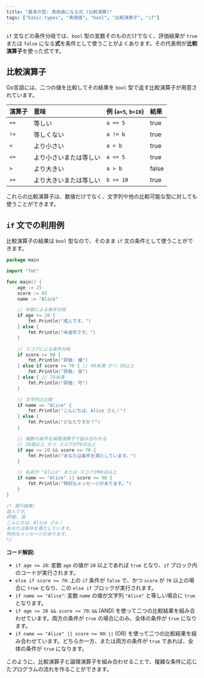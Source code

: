```yaml
---
title: "基本の型: 真偽値になる式 (比較演算)"
tags: ["basic-types", "真偽値", "bool", "比較演算子", "if"]
---
```


`if` 文などの条件分岐では、`bool` 型の変数そのものだけでなく、評価結果が `true` または `false` になる**式**を条件として使うことがよくあります。その代表例が**比較演算子**を使った式です。

## 比較演算子

Go言語には、二つの値を比較してその結果を `bool` 型で返す比較演算子が用意されています。

| 演算子 | 意味                     | 例 (`a=5`, `b=10`) | 結果  |
| :----- | :----------------------- | :----------------- | :---- |
| `==`   | 等しい                   | `a == 5`           | true  |
| `!=`   | 等しくない               | `a != b`           | true  |
| `<`    | より小さい               | `a < b`            | true  |
| `<=`   | より小さいまたは等しい   | `a <= 5`           | true  |
| `>`    | より大きい               | `a > b`            | false |
| `>=`   | より大きいまたは等しい   | `b >= 10`          | true  |

これらの比較演算子は、数値だけでなく、文字列や他の比較可能な型に対しても使うことができます。

## `if` 文での利用例

比較演算子の結果は `bool` 型なので、そのまま `if` 文の条件として使うことができます。

```go title="比較演算子と if 文"
package main

import "fmt"

func main() {
	age := 25
	score := 85
	name := "Alice"

	// 年齢による条件分岐
	if age >= 20 {
		fmt.Println("成人です。")
	} else {
		fmt.Println("未成年です。")
	}

	// スコアによる条件分岐
	if score >= 90 {
		fmt.Println("評価: 優")
	} else if score >= 70 { // 90未満 かつ 70以上
		fmt.Println("評価: 良")
	} else { // 70未満
		fmt.Println("評価: 可")
	}

	// 文字列の比較
	if name == "Alice" {
		fmt.Println("こんにちは、Alice さん！")
	} else {
		fmt.Println("どなたですか？")
	}

	// 複数の条件を論理演算子で組み合わせる
	// 20歳以上 かつ スコアが70点以上
	if age >= 20 && score >= 70 {
		fmt.Println("あなたは条件を満たしています。")
	}

	// 名前が "Alice" または スコアが90点以上
	if name == "Alice" || score >= 90 {
		fmt.Println("特別なメッセージがあります。")
	}
}

/* 実行結果:
成人です。
評価: 良
こんにちは、Alice さん！
あなたは条件を満たしています。
特別なメッセージがあります。
*/
```

**コード解説:**

*   `if age >= 20`: 変数 `age` の値が `20` 以上であれば `true` となり、`if` ブロック内のコードが実行されます。
*   `else if score >= 70`: 上の `if` 条件が `false` で、かつ `score` が `70` 以上の場合に `true` となり、この `else if` ブロックが実行されます。
*   `if name == "Alice"`: 変数 `name` の値が文字列 `"Alice"` と等しい場合に `true` となります。
*   `if age >= 20 && score >= 70`: `&&` (AND) を使って二つの比較結果を組み合わせています。両方の条件が `true` の場合にのみ、全体の条件が `true` になります。
*   `if name == "Alice" || score >= 90`: `||` (OR) を使って二つの比較結果を組み合わせています。どちらか一方、または両方の条件が `true` であれば、全体の条件が `true` になります。

このように、比較演算子と論理演算子を組み合わせることで、複雑な条件に応じたプログラムの流れを作ることができます。